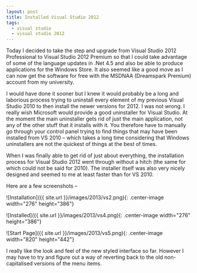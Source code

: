 ```yaml
---
layout: post
title: Installed Visual Studio 2012
tags:
  - visual studio
  - visual studio 2012
---
```

Today I decided to take the step and upgrade from Visual Studio 2012 Professional to Visual Studio 2012 Premium so that I could take advantage of some of the language updates in .Net 4.5 and also be able to produce applications for the Windows Store. It also seemed like a good move as I can now get the software for free with the MSDNAA (Dreamspark Premium) account from my university.

I would have done it sooner but I knew it would probably be a long and laborious process trying to uninstall every element of my previous Visual Studio 2010 to then install the newer versions for 2012. I was not wrong. I really wish Microsoft would provide a good uninstaller for Visual Studio. At the moment the main uninstaller gets rid of just the main application, not any of the other stuff that it installs with it. You therefore have to manually go through your control panel trying to find things that may have been installed from VS 2010 – which takes a long time considering that Windows uninstallers are not the quickest of things at the best of times.

When I was finally able to get rid of just about everything, the installation process for Visual Studio 2012 went through without a hitch (the same for which could not be said for 2010). The installer itself was also very nicely designed and seemed to me at least faster than for VS 2010.

Here are a few screenshots –

![Installation]({{ site.url }}/images/2013/vs2.png){: .center-image width="276" height="386"}

![Installed]({{ site.url }}/images/2013/vs4.png){: .center-image width="276" height="386"}

![Start Page]({{ site.url }}/images/2013/vs5.png){: .center-image width="820" height="442"}

I really like the look and feel of the new styled interface so far. However I may have to try and figure out a way of reverting back to the old non-capitalised versions of the menu items.